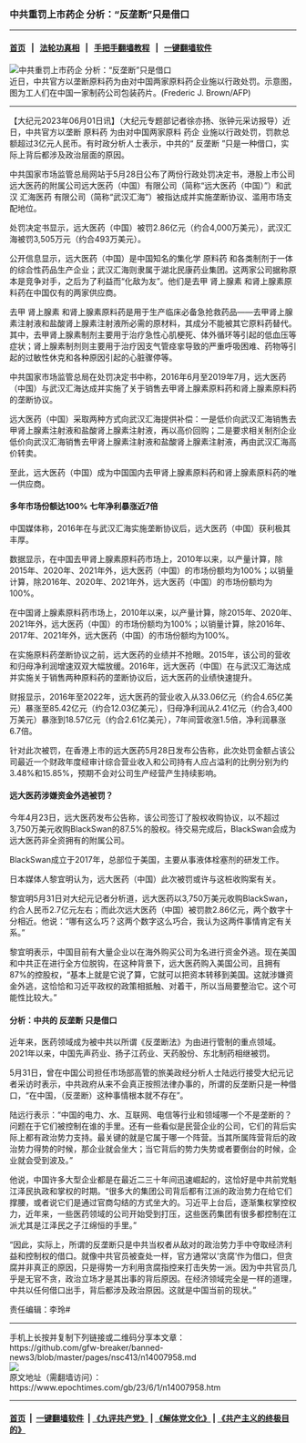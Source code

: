 ### 中共重罚上市药企 分析：“反垄断”只是借口
------------------------

#### [首页](https://github.com/gfw-breaker/banned-news3/blob/master/README.md) &nbsp;&nbsp;|&nbsp;&nbsp; [法轮功真相](https://github.com/begood0513/basic/blob/master/README.md)  &nbsp;&nbsp;|&nbsp;&nbsp; [手把手翻墙教程](https://github.com/gfw-breaker/guides/wiki)  &nbsp;&nbsp;|&nbsp;&nbsp; [一键翻墙软件](https://github.com/gfw-breaker/nogfw/blob/master/README.md)  



<div><img alt="中共重罚上市药企 分析：“反垄断”只是借口" class="attachment-djy_600_400 size-djy_600_400 wp-post-image" src="https://i.epochtimes.com/assets/uploads/2023/06/id14007960-000_HKG2004121908675@1200x1200-600x400.jpg"/>
<div class="caption">
 近日，中共官方以垄断原料药为由对中国两家原料药企业施以行政处罚。示意图，图为工人们在中国一家制药公司包装药片。(Frederic J. Brown/AFP)
</div></div><hr/>


<div><p>
 【大纪元2023年06月01日讯】（大纪元专题部记者徐亦扬、张钟元采访报导）近日，中共官方以垄断
 <ok href="https://www.epochtimes.com/gb/tag/%E5%8E%9F%E6%96%99%E8%8D%AF.html">
  原料药
 </ok>
 为由对中国两家原料
 <ok href="https://www.epochtimes.com/gb/tag/%E8%8D%AF%E4%BC%81.html">
  药企
 </ok>
 业施以行政处罚，罚款总额超过3亿元人民币。有时政分析人士表示，中共的“
 <ok href="https://www.epochtimes.com/gb/tag/%E5%8F%8D%E5%9E%84%E6%96%AD.html">
  反垄断
 </ok>
 ”只是一种借口，实际上背后都涉及政治层面的原因。
</p>
<p>
 中共国家市场监管总局网站于5月28日公布了两份行政处罚决定书，港股上市公司远大医药的附属公司远大医药（中国）有限公司（简称“远大医药（中国）”）和武汉
 <ok href="https://www.epochtimes.com/gb/tag/%E6%B1%87%E6%B5%B7%E5%8C%BB%E8%8D%AF.html">
  汇海医药
 </ok>
 有限公司（简称“武汉汇海”）被指达成并实施垄断协议、滥用市场支配地位。
</p>
<p>
 处罚决定书显示，远大医药（中国）被罚2.86亿元（约合4,000万美元），武汉汇海被罚3,505万元（约合493万美元）。
</p>
<p>
 公开信息显示，远大医药（中国）是中国知名的集化学
 <ok href="https://www.epochtimes.com/gb/tag/%E5%8E%9F%E6%96%99%E8%8D%AF.html">
  原料药
 </ok>
 和各类制剂于一体的综合性药品生产企业；武汉汇海则隶属于湖北民康药业集团。这两家公司据称原本是竞争对手，之后为了利益而“化敌为友”。他们是去甲
 <ok href="https://www.epochtimes.com/gb/tag/%E8%82%BE%E4%B8%8A%E8%85%BA%E7%B4%A0.html">
  肾上腺素
 </ok>
 和肾上腺素原料药在中国仅有的两家供应商。
</p>
<p>
 去甲
 <ok href="https://www.epochtimes.com/gb/tag/%E8%82%BE%E4%B8%8A%E8%85%BA%E7%B4%A0.html">
  肾上腺素
 </ok>
 和肾上腺素原料药是用于生产临床必备急抢救药品——去甲肾上腺素注射液和盐酸肾上腺素注射液所必需的原材料，其成分不能被其它原料药替代。其中，去甲肾上腺素制剂主要用于治疗急性心肌梗死、体外循环等引起的低血压等症状；肾上腺素制剂则主要用于治疗因支气管痉挛导致的严重呼吸困难、药物等引起的过敏性休克和各种原因引起的心脏骤停等。
</p>
<p>
 中共国家市场监管总局在处罚决定书中称，2016年6月至2019年7月，远大医药（中国）与武汉汇海达成并实施了关于销售去甲肾上腺素原料药和肾上腺素原料药的垄断协议。
</p>
<p>
 远大医药（中国）采取两种方式向武汉汇海提供补偿：一是低价向武汉汇海销售去甲肾上腺素注射液和盐酸肾上腺素注射液，再以高价回购；二是要求相关制剂企业低价向武汉汇海销售去甲肾上腺素注射液和盐酸肾上腺素注射液，再由武汉汇海高价转卖。
</p>
<p>
 至此，远大医药（中国）成为中国国内去甲肾上腺素原料药和肾上腺素原料药的唯一供应商。
</p>
<h4>
 多年市场份额达100% 七年净利暴涨近7倍
</h4>
<p>
 中国媒体称，2016年在与武汉汇海实施垄断协议后，远大医药（中国）获利极其丰厚。
</p>
<p>
 数据显示，在中国去甲肾上腺素原料药市场上，2010年以来，以产量计算，除2015年、2020年、2021年外，远大医药（中国）的市场份额均为100%；以销量计算，除2016年、2020年、2021年外，远大医药（中国）的市场份额均为100%。
</p>
<p>
 在中国肾上腺素原料药市场上，2010年以来，以产量计算，除2015年、2020年、2021年外，远大医药（中国）的市场份额均为100%；以销量计算，除2016年、2017年、2021年外，远大医药（中国）的市场份额均为100%。
</p>
<p>
 在实施原料药垄断协议之前，远大医药的业绩并不抢眼。2015年，该公司的营收和归母净利润增速双双大幅放缓。2016年，远大医药（中国）在与武汉汇海达成并实施关于销售两种原料药的垄断协议后，远大医药的业绩快速提升。
</p>
<p>
 财报显示，2016年至2022年，远大医药的营业收入从33.06亿元（约合4.65亿美元）暴涨至85.42亿元（约合12.03亿美元），归母净利润从2.41亿元（约合3,400万美元）暴涨到18.57亿元（约合2.61亿美元），7年间营收涨1.5倍，净利润暴涨6.7倍。
</p>
<p>
 针对此次被罚，在香港上市的远大医药5月28日发布公告称，此次处罚金额占该公司最近一个财政年度经审计综合营业收入和公司持有人应占溢利的比例分别为约3.48%和15.85%，预期不会对公司生产经营产生持续影响。
</p>
<h4>
 远大医药涉嫌资金外逃被罚？
</h4>
<p>
 今年4月23日，远大医药发布公告称，该公司签订了股权收购协议，以不超过3,750万美元收购BlackSwan的87.5%的股权。待交易完成后，BlackSwan会成为远大医药非全资拥有的附属公司。
</p>
<p>
 BlackSwan成立于2017年，总部位于美国，主要从事液体栓塞剂的研发工作。
</p>
<p>
 日本媒体人黎宜明认为，远大医药（中国）此次被罚或许与这桩收购案有关。
</p>
<p>
 黎宜明5月31日对大纪元记者分析道，远大医药以3,750万美元收购BlackSwan，约合人民币2.7亿元左右；而此次远大医药（中国）被罚款2.86亿元，两个数字十分相近。他说：“哪有这么巧？这两个数字这么巧合，我认为这两件事情肯定有关系。”
</p>
<p>
 黎宜明表示，中国目前有大量企业以在海外购买公司为名进行资金外逃。现在美国和中共正在进行全方位脱钩，在这种背景下，远大医药购入美国公司，且拥有87%的控股权，“基本上就是它说了算，它就可以把资本转移到美国。这就涉嫌资金外逃，这恰恰和习近平政权的政策相抵触、对着干，所以当局要整治它。这个可能性比较大。”
</p>
<h4>
 分析：中共的
 <ok href="https://www.epochtimes.com/gb/tag/%E5%8F%8D%E5%9E%84%E6%96%AD.html">
  反垄断
 </ok>
 只是借口
</h4>
<p>
 近年来，医药领域成为被中共以所谓《反垄断法》为由进行管制的重点领域。2021年以来，中国先声药业、扬子江药业、天药股份、东北制药相继被罚。
</p>
<p>
 5月31日，曾在中国公司担任市场部高管的旅美政经分析人士陆远行接受大纪元记者采访时表示，中共政府从来不会真正按照法律办事的，所谓的反垄断只是一种借口，“在中国，（反垄断）这种事情根本就不存在”。
</p>
<p>
 陆远行表示：“中国的电力、水、互联网、电信等行业和领域哪一个不是垄断的？问题在于它们被控制在谁的手里。还有一些看似是民营企业的公司，它们的背后实际上都有政治势力支持。最关键的就是它属于哪一个阵营。当其所属阵营背后的政治势力得势的时候，那企业就会坐大；当它背后的势力失势或者要倒台的时候，企业就会受到波及。”
</p>
<p>
 他说，中国许多大型企业都是在最近二三十年间迅速崛起的，这恰好是中共前党魁江泽民执政和掌权的时期。“很多大的集团公司背后都有江派的政治势力在给它们撑腰，或者说它们是通过官商勾结的方式坐大的。习近平上台后，逐渐集权掌控权力，近年来，一些医药领域的公司开始受到打压，这些医药集团有很多都控制在江派尤其是江泽民之子江绵恒的手里。”
</p>
<p>
 “因此，实际上，所谓的反垄断只是中共当权者从敌对的政治势力手中夺取经济利益和控制权的借口。就像中共官员被查处一样，官方通常以‘贪腐’作为借口，但贪腐并非真正的原因，只是得势一方利用贪腐指控来打击失势一派。因为中共官员几乎是无官不贪，政治立场才是其出事的背后原因。在经济领域完全是一样的道理，中共以任何借口出手，背后都涉及政治原因。这就是中国当前的现状。”
</p>
<p>
 责任编辑：李玲#
</p>
</div>
<hr/>
手机上长按并复制下列链接或二维码分享本文章：<br/>
https://github.com/gfw-breaker/banned-news3/blob/master/pages/nsc413/n14007958.md <br/>
<a href='https://github.com/gfw-breaker/banned-news3/blob/master/pages/nsc413/n14007958.md'><img src='https://github.com/gfw-breaker/banned-news3/blob/master/pages/nsc413/n14007958.md.png'/></a> <br/>
原文地址（需翻墙访问）：https://www.epochtimes.com/gb/23/6/1/n14007958.htm


------------------------
#### [首页](https://github.com/gfw-breaker/banned-news3/blob/master/README.md) &nbsp;|&nbsp; [一键翻墙软件](https://github.com/gfw-breaker/nogfw/blob/master/README.md) &nbsp;| [《九评共产党》](https://github.com/gfw-breaker/9ping.md/blob/master/README.md#九评之一评共产党是什么) | [《解体党文化》](https://github.com/gfw-breaker/jtdwh.md/blob/master/README.md) | [《共产主义的终极目的》](https://github.com/gfw-breaker/gczydzjmd.md/blob/master/README.md)


<img src='http://gfw-breaker.win/banned-news3/pages/nsc413/n14007958.md' width='0px' height='0px'/>